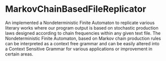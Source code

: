 # MarkovChainBasedFileReplicator
An implemented a Nondeterministic Finite Automaton to replicate various literary works where our program 
output is based on stochastic production laws designed according to chain frequencies within any given text 
file. The Nondeterministic Finite Automaton, based on Markov chain production rules can be interpreted as a 
context free grammar and can be easily altered into a Context Sensitive Grammar for various applications or 
improvement in certain areas.
